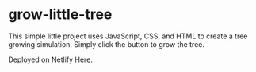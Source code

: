 # grow-little-tree

This simple little project uses JavaScript, CSS, and HTML to create a tree growing simulation. Simply click the button to grow the tree.

Deployed on Netlify [Here](https://peaceful-euclid-47252a.netlify.app/).
